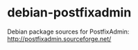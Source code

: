 debian-postfixadmin
===================

Debian package sources for PostfixAdmin: http://postfixadmin.sourceforge.net/
